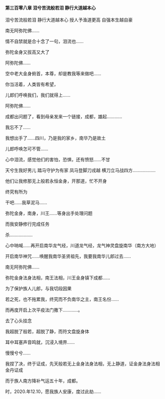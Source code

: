 #### 第三百零八章 泪兮苦流般若泪 静行大道越本心

泪兮苦流般若泪
静行大道越本心
授人予渔道更高
自强本生越自豪


南无阿弥陀佛……

情不自禁就是合十念了一句，泪流也……

弥陀金身又拔高又大了

阿弥陀佛……

空中老大金身俯首，本尊，却是教我等来做吧……

你当活着，人类皆有希望，

儿郎们呼唤我们，我们就得上……

阿弥陀佛……

成都出问题了，看到母亲发来一个链接，成都，雄起…………

我忘不了……

我想出手了……四川，乃是我的家乡，南华乃是故土

儿郎呼唤怎可不管……

心中泪流，感觉他们的害怕，恐惧，还有愤怒……不甘

天兮生我好男儿
踏马守护为有家
凤马登脚刀戎越
横刀立马战四方………………



他们让我修那无上般若永恒金身，开那道，忙不开身

终究有所为

干吧……我草泥马……

弥陀金身，南身，川王……等身出手处理问题

而我安静修行完成任务

杀………………

心中呐喊……再开启南华龙气经，川道龙气经，龙气神灵盘旋南华（南方大地）

开启南华神咒……唤醒我南华圣贤祖先，我要我南华儿郎过去……


南无阿弥陀佛……

弥陀金身法身法相，南王法相，川王金身镇下成都……

为了保护族人儿郎，与我切段因果

若之死，也不拖累我，终究而不负南华之主，南王名份……

而再度开启上次平疫法门撒下…………。

去了心头挂念

我超脱了般若，超脱了静，而符文盘旋身体

耳中耳塞声音鸣就，沉浸入境界……

慢慢兮兮……

我捏了决，终于证成，先天般若无上金身法身法相，无上静道，证金身法身法相
金丹证成

而于族人南方降补气运五十年，成都。



时，2020.年12.10，愿我族人安康，度过此劫……

